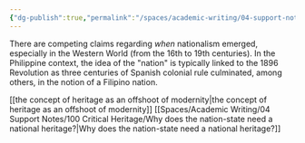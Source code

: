 ```yaml
---
{"dg-publish":true,"permalink":"/spaces/academic-writing/04-support-notes/100-critical-heritage/the-formalization-of-the-nation-state-and-the-rise-of-nationalism/","created":"2024-06-18T15:27:02.160+08:00","updated":"2024-07-22T15:01:24.789+08:00"}
---
```



There are competing claims regarding *when* nationalism emerged, especially in the Western World (from the 16th to 19th centuries). In the Philippine context, the idea of the "nation" is typically linked to the 1896 Revolution as three centuries of Spanish colonial rule culminated, among others, in the notion of a Filipino nation.

[[the concept of heritage as an offshoot of modernity\|the concept of heritage as an offshoot of modernity]]
[[Spaces/Academic Writing/04 Support Notes/100 Critical Heritage/Why does the nation-state need a national heritage?\|Why does the nation-state need a national heritage?]]

